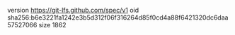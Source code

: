 version https://git-lfs.github.com/spec/v1
oid sha256:b6e3221fa1242e3b5d312f06f316264d85f0cd4a88f6421320dc6daa57527066
size 1862
